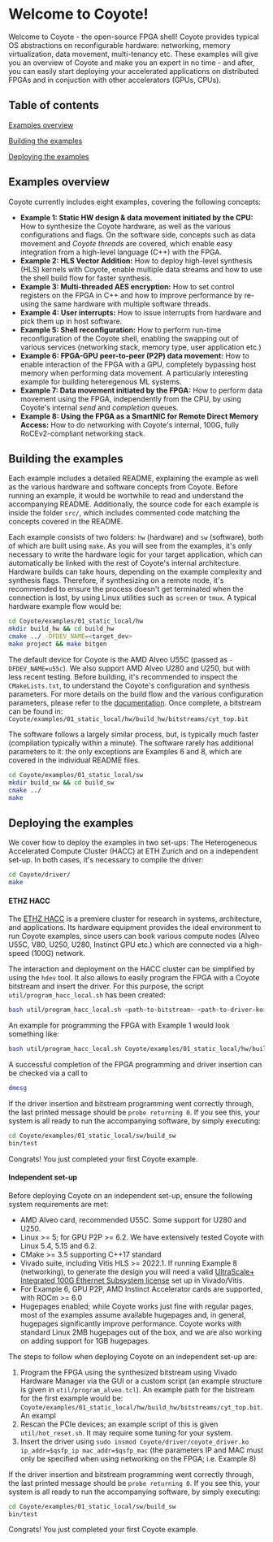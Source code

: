 # Welcome to Coyote!
Welcome to Coyote - the open-source FPGA shell! Coyote provides typical OS abstractions on reconfigurable hardware: networking, memory virtualization, data movement, multi-tenancy etc. These examples will give you an overview of Coyote and make you an expert in no time - and after, you can easily start deploying your accelerated applications on distributed FPGAs and in conjuction with other accelerators (GPUs, CPUs).

## Table of contents
[Examples overview](#examples-overview)

[Building the examples](#building-the-examples)

[Deploying the examples](#deploying-the-examples)

## Examples overview
Coyote currently includes eight examples, covering the following concepts:
- **Example 1: Static HW design & data movement initiated by the CPU:** How to synthesize the Coyote hardware, as well as the various configurations and flags. On the software side, concepts such as data movement and *Coyote threads* are covered, which enable easy integration from a high-level language (C++) with the FPGA.
- **Example 2: HLS Vector Addition:** How to deploy high-level synthesis (HLS) kernels with Coyote, enable multiple data streams and how to use the shell build flow for faster synthesis.
- **Example 3: Multi-threaded AES encryption:** How to set control registers on the FPGA in C++ and how to improve performance by re-using the same hardware with multiple software threads.
- **Example 4: User interrupts:** How to issue interrupts from hardware and pick them up in host software.
- **Example 5: Shell reconfiguration:** How to perform run-time reconfiguration of the Coyote shell, enabling the swapping out of various services (networking stack, memory type, user application etc.)
- **Example 6: FPGA-GPU peer-to-peer (P2P) data movement:** How to enable interaction of the FPGA with a GPU, completely bypassing host memory when performing data movement. A particularly interesting example for building heteregenous ML systems.
- **Example 7: Data movement initiated by the FPGA:** How to perform data movement using the FPGA, independently from the CPU, by using Coyote's internal *send* and *completion* queues.
- **Example 8: Using the FPGA as a SmartNIC for Remote Direct Memory Access:** How to do networking with Coyote's internal, 100G, fully RoCEv2-compliant networking stack.

## Building the examples
Each example includes a detailed README, explaining the example as well as the various hardware and software concepts from Coyote. Before running an example, it would be wortwhile to read and understand the accompanying README. Additionally, the source code for each example is inside the folder ```src/```, which includes commented code matching the concepts covered in the README.

Each example consists of two folders: ```hw``` (hardware) and ```sw``` (software), both of which are built using ```make```. As you will see from the examples, it's only necessary to write the hardware logic for your target application, which can automatically be linked with the rest of Coyote's internal architecture. Hardware builds can take hours, depending on the example complexity and synthesis flags. Therefore, if synthesizing on a remote node, it's recommended to ensure the process doesn't get terminated when the connection is lost, by using Linux utilities such as ```screen``` or ```tmux```. A typical hardware example flow would be:
```bash
cd Coyote/examples/01_static_local/hw
mkdir build_hw && cd build_hw                
cmake ../ -DFDEV_NAME=<target_dev>     
make project && make bitgen
```

The default device for Coyote is the AMD Alveo U55C (passed as ```-DFDEV_NAME=u55c```). We also support AMD Alveo U280 and U250, but with less recent testing. Before building, it's recommended to inspect the ```CMakeLists.txt```, to understand the Coyote's configuration and synthesis parameters. For more details on the build flow and the various configuration parameters, please refer to the [documentation](). Once complete, a bitstream can be found in: ```Coyote/examples/01_static_local/hw/build_hw/bitstreams/cyt_top.bit```

The software follows a largely similar process, but, is typically much faster (compilation typically within a minute). The software rarely has additional parameters to it: the only exceptions are Examples 6 and 8, which are covered in the individual README files.
```bash
cd Coyote/examples/01_static_local/sw
mkdir build_sw && cd build_sw                
cmake ../
make
```

## Deploying the examples
We cover how to deploy the examples in two set-ups: The Heterogeneous Accelerated Compute Cluster (HACC) at ETH Zurich and on a independent set-up. In both cases, it's necessary to compile the driver:
```bash
cd Coyote/driver/
make
```

#### ETHZ HACC
The [ETHZ HACC](https://github.com/fpgasystems/hacc/tree/main) is a premiere cluster for research in systems, architecture, and applications. Its hardware equipment provides the ideal environment to run Coyote examples, since users can book various compute nodes (Alveo U55C, V80, U250, U280, Instinct GPU etc.) which are connected via a high-speed (100G) network.

The interaction and deployment on the HACC cluster can be simplified by using the ```hdev``` tool. It also allows to easily program the FPGA with a Coyote bitstream and insert the driver. For this purpose, the script ```util/program_hacc_local.sh``` has been created:
```bash
bash util/program_hacc_local.sh <path-to-bitstream> <path-to-driver-ko>
```
An example for programming the FPGA with Example 1 would look something like:
```bash
bash util/program_hacc_local.sh Coyote/examples/01_static_local/hw/build_hw/bitstreams/cyt_top.bit driver/coyote_driver.ko
```
A successful completion of the FPGA programming and driver insertion can be checked via a call to
```bash
dmesg
```
If the driver insertion and bitstream programming went correctly through, the last printed message should be ```probe returning 0```. If you see this, your system is all ready to run the accompanying software, by simply executing:
```bash
cd Coyote/examples/01_static_local/sw/build_sw
bin/test
```

Congrats! You just completed your first Coyote example.

#### Independent set-up
Before deploying Coyote on an independent set-up, ensure the following system requirements are met:
- AMD Alveo card, recommended U55C. Some support for U280 and U250.
- Linux >= 5; for GPU P2P >= 6.2. We have extensively tested Coyote with Linux 5.4, 5.15 and 6.2.
- CMake >= 3.5 supporting C++17 standard
- Vivado suite, including Vitis HLS >= 2022.1. If running Example 8 (networking), to generate the design you will need a valid [UltraScale+ Integrated 100G Ethernet Subsystem license](https://www.xilinx.com/products/intellectual-property/cmac_usplus.html) set up in Vivado/Vitis.
- For Example 6, GPU P2P, AMD Instinct Accelerator cards are supported, with ROCm >= 6.0
- Hugepages enabled; while Coyote works just fine with regular pages, most of the examples assume available hugepages and, in general, hugepages significantly improve performance. Coyote works with standard Linux 2MB hugepages out of the box, and we are also working on adding support for 1GB hugepages.

The steps to follow when deploying Coyote on an independent set-up are:
1. Program the FPGA using the synthesized bitstream using Vivado Hardware Manager via the GUI or a custom script (an example structure is given in ```util/program_alveo.tcl```). An example path for the bistream for the first example would be: ```Coyote/examples/01_static_local/hw/build_hw/bitstreams/cyt_top.bit```. An exampl
2. Rescan the PCIe devices; an example script of this is given ```util/hot_reset.sh```. It may require some tuning for your system.
3. Insert the driver using ```sudo insmod Coyote/driver/coyote_driver.ko ip_addr=$qsfp_ip mac_addr=$qsfp_mac``` (the parameters IP and MAC must only be specified when using networking on the FPGA; i.e. Example 8)

If the driver insertion and bitstream programming went correctly through, the last printed message should be ```probe returning 0```. If you see this, your system is all ready to run the accompanying software, by simply executing:
```bash
cd Coyote/examples/01_static_local/sw/build_sw
bin/test
```

Congrats! You just completed your first Coyote example.
